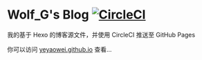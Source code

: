 # Wolf_G's Blog [![CircleCI](https://circleci.com/gh/yeyaowei/yeyaowei.github.io/tree/source.svg?style=svg)](https://circleci.com/gh/yeyaowei/yeyaowei.github.io/tree/source)

我的基于 Hexo 的博客源文件，并使用 CircleCI 推送至 GitHub Pages

你可以访问 [yeyaowei.github.io](https://yeyaowei.github.io) 查看...